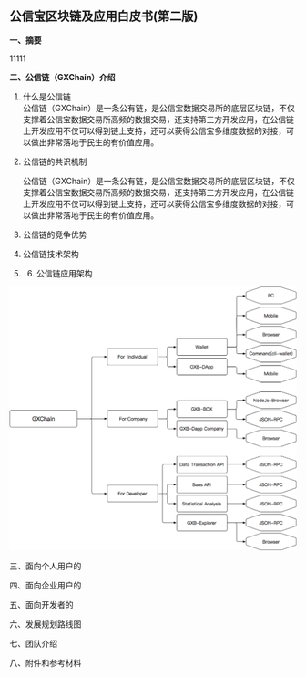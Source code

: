 ## **公信宝区块链及应用白皮书\(第二版\)**

**一、摘要**

11111

**二、公信链（GXChain）介绍**

1. 什么是公信链  
   公信链（GXChain）是一条公有链，是公信宝数据交易所的底层区块链，不仅支撑着公信宝数据交易所高频的数据交易，还支持第三方开发应用，在公信链上开发应用不仅可以得到链上支持，还可以获得公信宝多维度数据的对接，可以做出非常落地于民生的有价值应用。

2. 公信链的共识机制

   公信链（GXChain）是一条公有链，是公信宝数据交易所的底层区块链，不仅支撑着公信宝数据交易所高频的数据交易，还支持第三方开发应用，在公信链上开发应用不仅可以得到链上支持，还可以获得公信宝多维度数据的对接，可以做出非常落地于民生的有价值应用。

3. 公信链的竞争优势

4. 公信链技术架构
5. 6. 公信链应用架构

![](/assets/import.png)

三、面向个人用户的

四、面向企业用户的

五、面向开发者的

六、发展规划路线图

七、团队介绍

八、附件和参考材料

